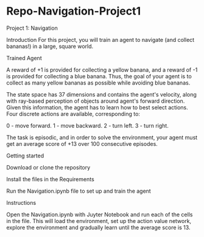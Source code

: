 # Repo-Navigation-Project1


Project 1: Navigation

Introduction
For this project, you will train an agent to navigate (and collect bananas!) in a large, square world.

Trained Agent

A reward of +1 is provided for collecting a yellow banana, and a reward of -1 is provided for collecting a blue banana. Thus, the goal of your agent is to collect as many yellow bananas as possible while avoiding blue bananas.

The state space has 37 dimensions and contains the agent's velocity, along with ray-based perception of objects around agent's forward direction. Given this information, the agent has to learn how to best select actions. Four discrete actions are available, corresponding to:

0 - move forward.
1 - move backward.
2 - turn left.
3 - turn right.

The task is episodic, and in order to solve the environment, your agent must get an average score of +13 over 100 consecutive episodes.

Getting started

Download or clone the repository

Install the files in the Requirements

Run the Navigation.ipynb file to set up and train the agent


Instructions

Open the Navigation.ipynb with Juyter Notebook and run each of the cells in the file. This will load the environment, set up the action value network, explore the environment and gradually learn until the average score is 13.



